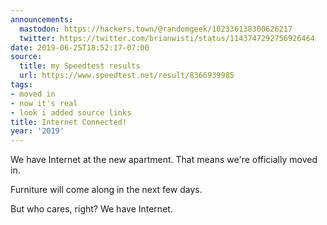 ```yaml
---
announcements:
  mastodon: https://hackers.town/@randomgeek/102336138300626217
  twitter: https://twitter.com/brianwisti/status/1143747292756926464
date: 2019-06-25T18:52:17-07:00
source:
  title: my Speedtest results
  url: https://www.speedtest.net/result/8366939985
tags:
- moved in
- now it's real
- look i added source links
title: Internet Connected!
year: '2019'
---
```


We have Internet at the new apartment. That means we're officially moved in.

Furniture will come along in the next few days.

But who cares, right? We have Internet.
